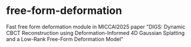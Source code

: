 # free-form-deformation
Fast free form deformation module in MICCAI2025 paper "DIGS: Dynamic CBCT Reconstruction using Deformation-Informed 4D Gaussian Splatting and a Low-Rank Free-Form Deformation Model"
